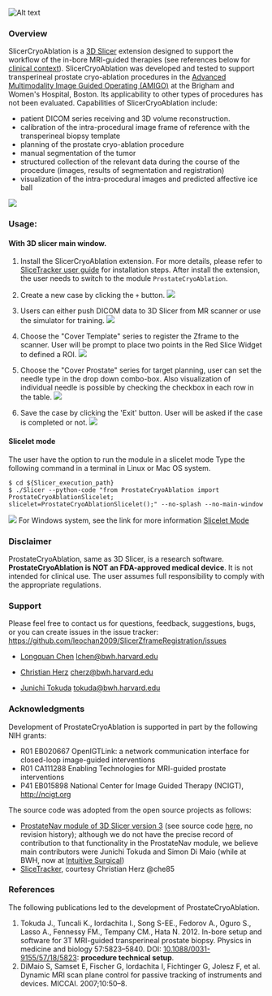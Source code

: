 ![Alt text](ProstateCryoAblation.png)

### Overview

SlicerCryoAblation is a [3D Slicer](http://slicer.org) extension designed to support the workflow of the in-bore MRI-guided therapies (see references below for [clinical context](http://ncigt.org/prostate-biopsy)). 
SlicerCryoAblation was developed and tested to support transperineal prostate cryo-ablation procedures in the [Advanced Multimodality Image Guided Operating (AMIGO)](http://www.brighamandwomens.org/research/amigo/default.aspx) at the Brigham and Women's Hospital, Boston. Its applicability to other types of procedures has not been evaluated.
Capabilities of SlicerCryoAblation include:
* patient DICOM series receiving and 3D volume reconstruction.
* calibration of the intra-procedural image frame of reference with the transperineal biopsy template
* planning of the prostate cryo-ablation procedure
* manual segmentation of the tumor
* structured collection of the relevant data during the course of the procedure (images, results of segmentation and registration)
* visualization of the intra-procedural images and predicted affective ice ball 

![](Screenshots/Animation.gif)

### Usage:
#### With 3D slicer main window.
1. Install the SlicerCryoAblation extension. For more details, please refer to [SliceTracker user guide](https://slicerprostate.gitbooks.io/slicetracker) for installation steps.
   After install the extension, the user needs to switch to the module `ProstateCryoAblation`.

2. Create a new case by clicking the `+` button.
![](Screenshots/CreateNewCase.gif)

3. Users can either push DICOM data to 3D Slicer from MR scanner or use the simulator for training.
![](Screenshots/Simulator.gif)

4. Choose the "Cover Template" series to register the Zframe to the scanner. User will be prompt to place two points in the Red Slice Widget to defined a ROI.
![](Screenshots/ZFrameRegistration.gif)

5. Choose the "Cover Prostate" series for target planning, user can set the needle type in the drop down combo-box. Also visualization of individual needle is possible by checking the checkbox in each row in the table.
![](Screenshots/TargetPlanning.gif)

6. Save the case by clicking the 'Exit' button. User will be asked if the case is completed or not.
![](Screenshots/Exit.png)

#### Slicelet mode
The user have the option to run the module in a slicelet mode
Type the following command in a terminal in Linux or Mac OS system.
~~~~
$ cd ${Slicer_execution_path}
$ ./Slicer --python-code "from ProstateCryoAblation import ProstateCryoAblationSlicelet; slicelet=ProstateCryoAblationSlicelet();" --no-splash --no-main-window
~~~~
![](Screenshots/Slicelet.png)
For Windows system, see the link for more information [Slicelet Mode](https://www.slicer.org/wiki/Documentation/Nightly/Developers/Slicelets)
### Disclaimer

ProstateCryoAblation, same as 3D Slicer, is a research software. **ProstateCryoAblation is NOT an FDA-approved medical device**. It is not intended for clinical use. The user assumes full responsibility to comply with the appropriate regulations.  

### Support

Please feel free to contact us for questions, feedback, suggestions, bugs, or you can create issues in the issue tracker: https://github.com/leochan2009/SlicerZframeRegistration/issues

* [Longquan Chen](https://github.com/leochan2009) lchen@bwh.harvard.edu

* [Christian Herz](https://github.com/che85) cherz@bwh.harvard.edu

* [Junichi Tokuda](https://github.com/tokjun) tokuda@bwh.harvard.edu

### Acknowledgments

Development of ProstateCryoAblation is supported in part by the following NIH grants: 
* R01 EB020667 OpenIGTLink: a network communication interface for closed-loop image-guided interventions
* R01 CA111288 Enabling Technologies for MRI-guided prostate interventions
* P41 EB015898 National Center for Image Guided Therapy (NCIGT), http://ncigt.org

The source code was adopted from the open source projects
as follows:
* [ProstateNav module of 3D Slicer version
  3](https://www.slicer.org/slicerWiki/index.php/Modules:ProstateNav-Documentation-3.6) (see source
  code [here](https://github.com/SlicerProstate/ProstateNav), no revision
  history); although we
  do not have the precise record of contribution to that functionality in the
  ProstateNav module, we believe main contributors were Junichi Tokuda and
  Simon Di Maio (while at BWH, now at [Intuitive
  Surgical](http://www.intuitivesurgical.com/))
* [SliceTracker](https://github.com/SlicerProstate/SliceTracker), courtesy Christian Herz
  @che85  

### References

The following publications led to the development of ProstateCryoAblation.
1. Tokuda J., Tuncali K., Iordachita I., Song S-EE., Fedorov A., Oguro S., Lasso A., Fennessy FM., Tempany CM., Hata N. 2012. In-bore setup and software for 3T MRI-guided transperineal prostate biopsy. Physics in medicine and biology 57:5823–5840. DOI: [10.1088/0031-9155/57/18/5823](http://doi.org/10.1088/0031-9155/57/18/5823): **procedure technical setup**.
2. DiMaio S, Samset E, Fischer G, Iordachita I, Fichtinger G, Jolesz F, et al. Dynamic MRI scan plane control for passive tracking of instruments and devices. MICCAI. 2007;10:50–8.